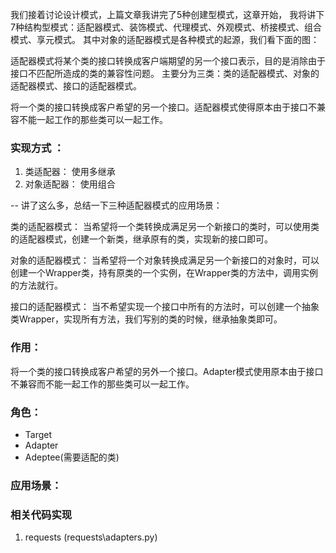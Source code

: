 我们接着讨论设计模式，上篇文章我讲完了5种创建型模式，这章开始，
我将讲下7种结构型模式：适配器模式、装饰模式、代理模式、外观模式、桥接模式、组合模式、享元模式。
其中对象的适配器模式是各种模式的起源，我们看下面的图：



适配器模式将某个类的接口转换成客户端期望的另一个接口表示，目的是消除由于接口不匹配所造成的类的兼容性问题。
主要分为三类：类的适配器模式、对象的适配器模式、接口的适配器模式。

将一个类的接口转换成客户希望的另一个接口。适配器模式使得原本由于接口不兼容不能一起工作的那些类可以一起工作。
### 实现方式 ：
1. 类适配器： 使用多继承
2. 对象适配器： 使用组合



--
讲了这么多，总结一下三种适配器模式的应用场景：

类的适配器模式：
    当希望将一个类转换成满足另一个新接口的类时，可以使用类的适配器模式，创建一个新类，继承原有的类，实现新的接口即可。

对象的适配器模式：
    当希望将一个对象转换成满足另一个新接口的对象时，可以创建一个Wrapper类，持有原类的一个实例，在Wrapper类的方法中，调用实例的方法就行。

接口的适配器模式：
    当不希望实现一个接口中所有的方法时，可以创建一个抽象类Wrapper，实现所有方法，我们写别的类的时候，继承抽象类即可。


### 作用：
将一个类的接口转换成客户希望的另外一个接口。Adapter模式使用原本由于接口不兼容而不能一起工作的那些类可以一起工作。

### 角色：
* Target
* Adapter
* Adeptee(需要适配的类)



### 应用场景：


### 相关代码实现
1. requests (requests\adapters.py)